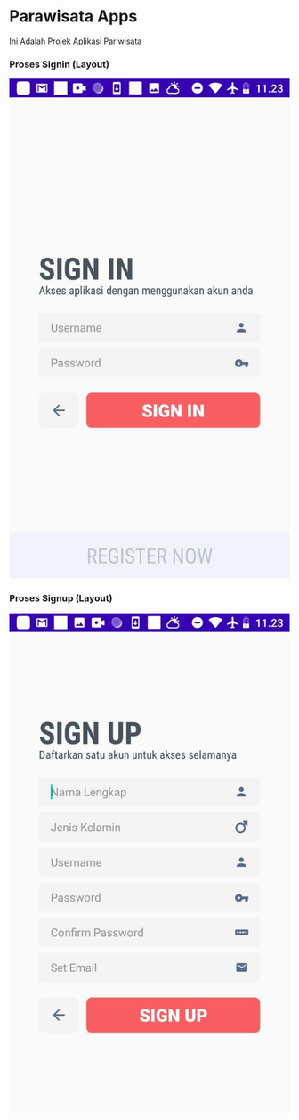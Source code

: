 # Parawisata Apps
Ini Adalah Projek Aplikasi Pariwisata
<br>
### Proses Signin (Layout)
<img src="https://github.com/lildwagz/BookingTicketToor/blob/master/Images/photo_2020-03-20_11-24-14.jpg">

### Proses Signup (Layout)
<img src="https://github.com/lildwagz/BookingTicketToor/blob/master/Images/photo_2020-03-20_11-24-17.jpg"/><br>
